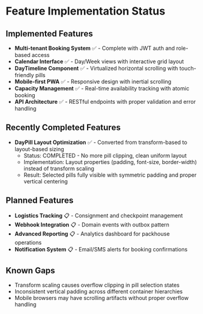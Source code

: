 # Feature Implementation Status

## Implemented Features
- **Multi-tenant Booking System** ✅ - Complete with JWT auth and role-based access
- **Calendar Interface** ✅ - Day/Week views with interactive grid layout
- **DayTimeline Component** ✅ - Virtualized horizontal scrolling with touch-friendly pills
- **Mobile-first PWA** ✅ - Responsive design with inertial scrolling
- **Capacity Management** ✅ - Real-time availability tracking with atomic booking
- **API Architecture** ✅ - RESTful endpoints with proper validation and error handling

## Recently Completed Features
- **DayPill Layout Optimization** ✅ - Converted from transform-based to layout-based sizing
  - Status: COMPLETED - No more pill clipping, clean uniform layout
  - Implementation: Layout properties (padding, font-size, border-width) instead of transform scaling
  - Result: Selected pills fully visible with symmetric padding and proper vertical centering

## Planned Features
- **Logistics Tracking** 📋 - Consignment and checkpoint management
- **Webhook Integration** 📋 - Domain events with outbox pattern
- **Advanced Reporting** 📋 - Analytics dashboard for packhouse operations
- **Notification System** 📋 - Email/SMS alerts for booking confirmations

## Known Gaps
- Transform scaling causes overflow clipping in pill selection states
- Inconsistent vertical padding across different container hierarchies
- Mobile browsers may have scrolling artifacts without proper overflow handling